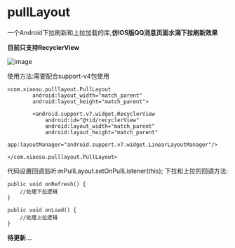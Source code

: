# pullLayout
一个Android下拉刷新和上拉加载的库,**仿IOS版QQ消息页面水滴下拉刷新效果**

**目前只支持RecyclerView**

![image](https://github.com/shuowen/pullLayout/raw/master/app/image)

使用方法:需要配合support-v4包使用
    
    <com.xiaosu.pulllayout.PullLayout
            android:layout_width="match_parent"
            android:layout_height="match_parent">
    
            <android.support.v7.widget.RecyclerView
                android:id="@+id/recyclerView"
                android:layout_width="match_parent"
                android:layout_height="match_parent"
                app:layoutManager="android.support.v7.widget.LinearLayoutManager"/>
    
    </com.xiaosu.pulllayout.PullLayout>
    
代码设置回调监听:mPullLayout.setOnPullListener(this);
下拉和上拉的回调方法:

    public void onRefresh() {
        //处理下拉逻辑
    }

    public void onLoad() {
        //处理上拉逻辑
    }

**待更新...**
